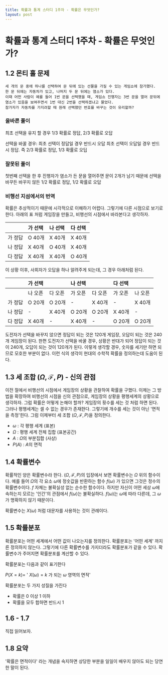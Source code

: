 ```yaml
---
title: 확률과 통계 스터디 1주차 - 확률은 무엇인가?
layout: post
---
```

# 확률과 통계 스터디 1주차 - 확률은 무엇인가?

## 1.2 몬티 홀 문제

```
세 개의 문 중에 하나를 선택하여 문 뒤에 있는 선물을 가질 수 있는 게임쇼에 참가했다.
한 문 뒤에는 자동차가 있고, 나머지 두 문 뒤에는 염소가 있다.
이때 어떤 사람이 예를 들어 1번 문을 선택했을 때, 게임쇼 진행자는 3번 문을 열어 문뒤에 염소가 있음을 보여주면서 1번 대신 2번을 선택하겠냐고 물었다.
참가자가 자동차를 가지려할 때 원래 선택했던 번호를 바꾸는 것이 유리할까?
```

### 올바른 풀이

최초 선택을 유지 할 경우 1/3 확률로 정답, 2/3 확률로 오답

선택을 바꿀 경우: 최초 선택이 정답일 경우 반드시 오답 최초 선택이 오답일 경우 반드시 정답.
즉 2/3 확률로 정답, 1/3 확률로 오딥

### 잘못된 풀이

첫번째 선택을 한 후 진행자가 염소가 든 문을 열어주면 문이 2개가 남기 때문에 선택을 바꾸든 바꾸지 않든 1/2 확률로 정답, 1/2 확률로 오답

### 비행선 지섬에서의 번역

확률은 추상적이기 때문에 시각적으로 이해하기 어렵다.
그렇기에 다른 시점으로 보기로 한다. 아래의 표 처럼 게임장을 만들고, 비행선의 시점에서 바라본다고 생각하자.

| | 가 선택 | 나 선택 | 다 선택 |
|:-|:-|:-|:-|
| 가 정답 | O 40개 | X 40개 | X 40개 |
| 나 정답 | X 40개 | O 40개 | X 40개 |
| 다 정답 | X 40개 | X 40개 | O 40개 |

이 상황 이후, 사회자가 오답을 하나 알려주게 되는데, 그 경우 아래처럼 된다.

| | 가 선택 || 나 선택 || 다 선택 ||
|:-|:-|:-|:-|:-|:-|:-|
| | 나 오픈 | 다 오픈 | 가 오픈 | 다 오픈 | 가 오픈 | 나 오픈 |
| 가 정답 | O 20개 | O 20개 | - | X 40개 | - | X 40개 |
| 나 정답 | - | X 40개 | O 20개 | O 20개 | X 40개 | - |
| 다 정답 | X 40개 | - | X 40개 | - | O 20개 | O 20개 |

도전자가 선택을 바꾸지 않으면 정답이 되는 것은 120개 게임장, 오답이 되는 것은 240개 게임장이 된다.
한편 도전자가 선택을 바꿀 경우, 상황은 반대가 되어 정답이 되는 것이 240개, 오답이 되는 것이 120개가 된다.
이렇게 생각할 경우, 숫자를 세기만 하면 되므로 모호한 부분이 없다.
이런 식의 생각이 현대의 수학적 확률을 정의하는데 도움이 된다.

## 1.3 세 조합 $(\Omega, \mathcal{F}, P)$ - 신의 관점

이전 절에서 비행선의 시점에서 게임장의 상황을 관찰하여 확률을 구했다.
이제는 그 방법을 확장하여 비행선의 시점을 신의 관점으로, 게임장의 상황을 평행세계의 상황으로 생각하자.
그럼 확률은 어떻게 논해야 할까?
게임장의 횟수를 세는 것 처럼 하면 된다.
그러나 평행세계는 셀 수 없는 경우가 존재한다.
그렇기에 개수를 세는 것이 아닌 '면적을 측정'힌다.
그럼 이제부터 세 조합 $(\Omega, \mathcal{F}, P)$을 정의한다.

* $\omega$ : 각 평행 세계 (표본)
* $\Omega$ : 평행 세계 전체 집합 (표본공간)
* $A$ : $\Omega$의 부분집합 (사상)
* $P(A)$ : $A$의 면적

## 1.4 확률변수

확률적인 양은 확률변수라 한다.
$(\Omega, \mathcal{F}, P)$의 입장에서 보면 확률변수는 $\Omega$ 위의 함수이다.
예를 들어 $\Omega$의 각 요소 $\omega$에 정숫값을 반환하는 함수 $f(\omega)$ 가 있으면 그것은 정수의 확률변수이다.
$f$ 자체는 불확실성 없는 순수한 함수이다.
하지만 자신이 어떤 세상 $\omega$에 속하는지 모르는 '인간'의 관점에서 $f(\omega)$는 불확실하다.
$f(\omega)$는 $\omega$에 따라 다른데, 그 $\omega$가 명확하지 않기 때문이다.

확률변수는 $X(\omega)$ 처럼 대문자를 사용하는 것이 관례이다.

## 1.5 확률분포

확률분포는 어떤 세계에서 어떤 값이 나오는지를 정의한다.
확률분포는 '어떤 세계' 까지른 정의하지 않는다.
그렇기에 다른 확률변수를 가지더라도 확률분포가 같을 수 있다.
확률변수가 주어지면 확률분포를 계산할 수 있다.

확률분포는 다음과 같이 표기한다

$P(X = k)=$ ' $X(\omega)=k$ 가 되는 $\omega$ 영역의 면적'

확률분포는 두 가지 성질을 가진다
* 확률은 0 이상 1 이하
* 확률을 모두 합하면 반드시 1

## 1.6 - 1.7

직접 읽어보자.

## 1.8 요약

'확률은 면적이다' 라는 개념을 숙지하면 상당한 부분을 일일이 배우지 않아도 되는 당연한 말이 된다.
